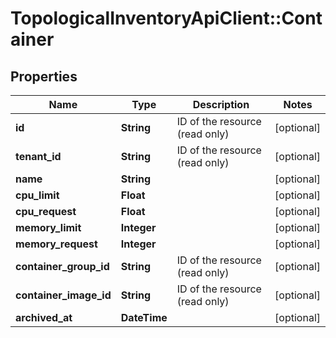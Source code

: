 # TopologicalInventoryApiClient::Container

## Properties
Name | Type | Description | Notes
------------ | ------------- | ------------- | -------------
**id** | **String** | ID of the resource (read only) | [optional] 
**tenant_id** | **String** | ID of the resource (read only) | [optional] 
**name** | **String** |  | [optional] 
**cpu_limit** | **Float** |  | [optional] 
**cpu_request** | **Float** |  | [optional] 
**memory_limit** | **Integer** |  | [optional] 
**memory_request** | **Integer** |  | [optional] 
**container_group_id** | **String** | ID of the resource (read only) | [optional] 
**container_image_id** | **String** | ID of the resource (read only) | [optional] 
**archived_at** | **DateTime** |  | [optional] 


